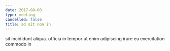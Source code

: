 ```yaml
---
date: 2017-08-08
type: meeting
cancelled: false
title: ad sit non in
---
```

sit incididunt aliqua. officia in tempor ut enim adipiscing irure eu exercitation commodo in